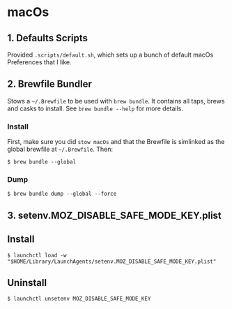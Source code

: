 # macOs

## 1. Defaults Scripts

Provided `.scripts/default.sh`, which sets up a bunch of default macOs Preferences that I like.

## 2. Brewfile Bundler

Stows a `~/.Brewfile` to be used with `brew bundle`. It contains all taps, brews and casks to install. See `brew bundle --help` for more details.

### Install

First, make sure you did `stow macOs` and that the Brewfile is simlinked as the global brewfile at `~/.Brewfile`. Then:

```shell
$ brew bundle --global
```

### Dump

```shell
$ brew bundle dump --global --force
```

## 3. setenv.MOZ_DISABLE_SAFE_MODE_KEY.plist

## Install

```shell
$ launchctl load -w "$HOME/Library/LaunchAgents/setenv.MOZ_DISABLE_SAFE_MODE_KEY.plist"
```

## Uninstall

```shell
$ launchctl unsetenv MOZ_DISABLE_SAFE_MODE_KEY
```
